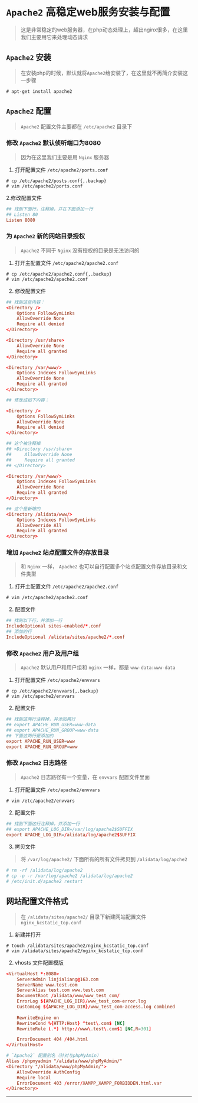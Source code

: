 # **`Apache2` 高稳定web服务安装与配置**
> 这是非常稳定的web服务器，在php动态处理上，超出nginx很多，在这里我们主要用它来处理动态请求

## **`Apache2` 安装**
> 在安装php的时候，默认就将`Apache2`给安装了，在这里就不再简介安装这一步骤

```shell
# apt-get install apache2
```

## **`Apache2` 配置**
> `Apache2` 配置文件主要都在 `/etc/apache2` 目录下

### **修改 `Apache2` 默认侦听端口为8080**
> 因为在这里我们主要是用 `Nginx` 服务器

1. 打开配置文件 `/etc/apache2/ports.conf`
```shell
# cp /etc/apache2/posts.conf{,.backup}
# vim /etc/apache2/ports.conf
```

2.修改配置文件
```conf
## 找到下面行，注释掉，并在下面添加一行
## Listen 80
Listen 8080
```

### **为 `Apache2` 新的网站目录授权**
> `Apache2` 不同于 `Nginx` 没有授权的目录是无法访问的

1. 打开主配置文件 `/etc/apache2/apache2.conf`
```shell
# cp /etc/apache2/apache2.conf{,.backup}
# vim /etc/apache2/apache2.conf
```

2. 修改配置文件
```conf
## 找到这些内容：
<Directory />
    Options FollowSymLinks
    AllowOverride None
    Require all denied
</Directory>

<Directory /usr/share>                                                             
    AllowOverride None
    Require all granted
</Directory>

<Directory /var/www/>
    Options Indexes FollowSymLinks
    AllowOverride None
    Require all granted
</Directory>

## 修改成如下内容：

<Directory />
    Options FollowSymLinks
    AllowOverride None
    Require all denied
</Directory>

## 这个被注释掉
## <Directory /usr/share>                                                             
##     AllowOverride None
##     Require all granted
## </Directory>

<Directory /var/www/>
    Options Indexes FollowSymLinks
    AllowOverride None
    Require all granted
</Directory>

## 这个是新增的
<Directory /alidata/www/>
    Options Indexes FollowSymLinks
    AllowOverride All
    Require all granted
</Directory>
```

### **增加 `Apache2` 站点配置文件的存放目录**
> 和 `Nginx` 一样， `Apache2` 也可以自行配置多个站点配置文件存放目录和文件类型

1. 打开主配置文件 `/etc/apache2/apache2.conf`
```shell
# vim /etc/apache2/apache2.conf
```

2. 配置文件
```conf
## 找到以下行，并添加一行
IncludeOptional sites-enabled/*.conf
## 添加的行
IncludeOptional /alidata/sites/apache2/*.conf
```
### **修改 `Apache2` 用户及用户组**
> `Apache2` 默认用户和用户组和 `nginx` 一样，都是 `www-data:www-data`

1. 打开配置文件 `/etc/apache2/envvars`
```shell
# cp /etc/apache2/envvars{,.backup}
# vim /etc/apache2/envvars
```

2. 配置文件
```conf
## 找到这两行注释掉，并添加两行
## export APACHE_RUN_USER=www-data
## export APACHE_RUN_GROUP=www-data
## 下面这两行是添加的
export APACHE_RUN_USER=www
export APACHE_RUN_GROUP=www
```

### **修改 `Apache2` 日志路径**
> `Apache2` 日志路径有一个变量，在 `envvars` 配置文件里面

1. 打开配置文件 `/etc/apache2/envvars`
```shell
# vim /etc/apache2/envvars
```

2. 配置文件
```conf
## 找到下面这行注释掉，并添加一行
## export APACHE_LOG_DIR=/var/log/apache2$SUFFIX
export APACHE_LOG_DIR=/alidata/log/apache2$SUFFIX
```

3. 拷贝文件
> 将 `/var/log/apache2/` 下面所有的所有文件拷贝到 `/alidata/log/apche2`
```conf
# rm -rf /alidata/log/apache2
# cp -p -r /var/log/apache2 /alidata/log/apache2
# /etc/init.d/apache2 restart
```

## **网站配置文件格式**
> 在 `/alidata/sites/apache2/` 目录下新建网站配置文件 `nginx_kcstatic_top.conf`

1. 新建并打开
```shell
# touch /alidata/sites/apache2/nginx_kcstatic_top.conf
# vim /alidata/sites/apache2/nginx_kcstatic_top.conf
```

2. vhosts 文件配置模版
```conf
<VirtualHost *:8080>
    ServerAdmin linjialiang@163.com
    ServerName www.test.com
    ServerAlias test.com www.test.com
    DocumentRoot /alidata/www/www_test_com/
    ErrorLog ${APACHE_LOG_DIR}/www_test_com-error.log
    CustomLog ${APACHE_LOG_DIR}/www_test_com-access.log combined
    
    RewriteEngine on
    RewriteCond %{HTTP:Host} ^test\.com$ [NC]
    RewriteRule (.*) http://www\.test\.com$1 [NC,R=301]

    ErrorDocument 404 /404.html
</VirtualHost>

# `Apache2` 配置别名（针对与phpMyAmin）
Alias /phpmyadmin "/alidata/www/phpMyAdmin/"
<Directory "/alidata/www/phpMyAdmin/">
    AllowOverride AuthConfig
    Require local
    ErrorDocument 403 /error/XAMPP_XAMPP_FORBIDDEN.html.var
</Directory>
```

---
